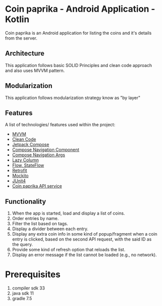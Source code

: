 # Coin paprika - Android Application - Kotlin
Coin paprika is an Android application for listing the coins and it's details from the server.
## Architecture
This application follows basic SOLID Principles and clean code approach and also uses MVVM pattern.
## Modularization
This application follows modularization strategy know as "by layer"
## Features
A list of technologies/ features used within the project:
* [MVVM]()
* [Clean Code]()
* [Jetpack Compose]()
* [Compose Navigation Component]()
* [Compose Navigation Args]()
* [Lazy Column]()
* [Flow, StateFlow]()
* [Retrofit]()
* [Mockito]()
* [JUnit4]()
* [Coin paprika API service](https://api.coinpaprika.com/v1/coins)

## Functionality
1. When the app is started, load and display a list of coins.
2. Order entries by name.
3. Filter the list based on tags.
4. Display a divider between each entry.
5. Display any extra coin info in some kind of popup/fragment when a coin entry is clicked, based on the second API request, with the said ID as the query.
6. Provide some kind of refresh option that reloads the list.
7. Display an error message if the list cannot be loaded (e.g., no network).

# Prerequisites 
1. compiler sdk 33
2. java sdk 11
3. gradle 7.5



